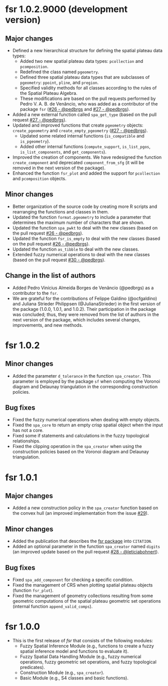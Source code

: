 # fsr 1.0.2.9000 (development version)

## Major changes

- Defined a new hierarchical structure for defining the spatial plateau data types:
  - Added two new spatial plateau data types: `pcollection` and `pcomposition`.
  - Redefined the class named `pgeometry`.
  - Defined three spatial plateau data types that are subclasses of `pgeometry`: `ppoint`, `pline`, and `pregion`.
  - Specified validity methods for all classes according to the rules of the Spatial Plateau Algebra.
  - These modifications are based on the pull requests performed by Pedro V. A. B. de Venâncio, who was added as a contributor of the package `fsr` ([#26 - @pedbrgs](https://github.com/accarniel/fsr/pull/26) and [#27 - @pedbrgs](https://github.com/accarniel/fsr/pull/27)).
- Added a new external function called `spa_get_type` (based on the pull request [#27 - @pedbrgs](https://github.com/accarniel/fsr/pull/27)).
- Updated and improved functions that create `pgeometry` objects: `create_pgeometry` and `create_empty_pgeometry` ([#27 - @pedbrgs](https://github.com/accarniel/fsr/pull/27)).
  - Updated some related internal functions (`is_compatible` and `is_pgeometry`). 
  - Added other internal functions (`compute_support`, `is_list_pgos`, `is_list_components`, and `get_components`).
- Improved the creation of components. We have redesigned the function `create_component` and deprecated `component_from_sfg` (it will be removed in the next version of the package).
- Enhanced the function `fsr_plot` and added the support for `pcollection` and `pcomposition` objects.

## Minor changes

- Better organization of the source code by creating more R scripts and rearranging the functions and classes in them.
- Updated the function `format.pgeometry` to include a parameter that determines the maximum number of characters that are shown.
- Updated the function `spa_pwkt` to deal with the new classes (based on the pull request [#26 - @pedbrgs](https://github.com/accarniel/fsr/pull/26)).
- Updated the function `fsr_is_empty` to deal with the new classes (based on the pull request [#26 - @pedbrgs](https://github.com/accarniel/fsr/pull/26)).
- Updated the function `as_tibble` to deal with the new classes.
- Extended fuzzy numerical operations to deal with the new classes (based on the pull request [#30 - @pedbrgs](https://github.com/accarniel/fsr/pull/30)).

## Change in the list of authors

- Added Pedro Vinícius Almeida Borges de Venâncio (@pedbrgs) as a contributor to the `fsr`.
- We are grateful for the contributions of Felippe Galdino (@ocfgaldino) and Juliana Strieder Philippsen (@JulianaStrieder) in the first version of the package (1.0.0, 1.0.1, and 1.0.2). Their participation in the package was concluded; thus, they were removed from the list of authors in the next version of the package, which includes several changes, improvements, and new methods.

# fsr 1.0.2

## Minor changes

- Added the parameter `d_tolerance` in the function `spa_creator`. This parameter is employed by the package `sf` when computing the Voronoi diagram and Delaunay triangulation in the corresponding construction policies.

## Bug fixes

- Fixed the fuzzy numerical operations when dealing with empty objects.
- Fixed the `spa_core` to return an empty crisp spatial object when the input has not a core.
- Fixed some if statements and calculations in the fuzzy topological relationships.
- Fixed the clipping operation in the `spa_creator` when using the construction policies based on the Voronoi diagram and Delaunay triangulation.

# fsr 1.0.1

## Major changes

- Added a new construction policy in the `spa_creator` function based on the convex hull (an improved implementation from the issue [#29](https://github.com/accarniel/fsr/issues/29)).

## Minor changes

- Added the publication that describes the [fsr package](https://dl.acm.org/doi/abs/10.1145/3474717.3484255) into `CITATION`.
- Added an optional parameter in the function `spa_creator` named `digits` (an improved update based on the pull request [#28 - @leticiabohnert](https://github.com/accarniel/fsr/pull/28)).

## Bug fixes

- Fixed `spa_add_component` for checking a specific condition.
- Fixed the management of CRS when plotting spatial plateau objects (function `fsr_plot`).
- Fixed the management of geometry collections resulting from some geometric computations of the spatial plateau geometric set operations (internal function `append_valid_comps`).
  
# fsr 1.0.0

- This is the first release of _fsr_ that consists of the following modules:
  - Fuzzy Spatial Inference Module (e.g., functions to create a fuzzy spatial inference model and functions to evaluate it).
  - Fuzzy Spatial Data Handling Module (e.g., fuzzy numerical operations, fuzzy geometric set operations, and fuzzy topological predicates).
  - Construction Module (e.g., `spa_creator`).
  - Basic Module (e.g., S4 classes and basic functions).